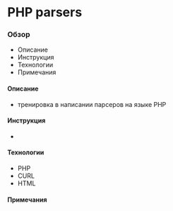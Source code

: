 # PHP parsers

### Обзор
* Описание
* Инструкция
* Технологии
* Примечания

#### Описание
* тренировка в написании парсеров на языке PHP

#### Инструкция
*


#### Технологии
* PHP
* CURL
* HTML

#### Примечания
